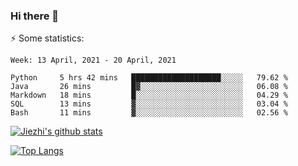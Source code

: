 ### Hi there 👋

⚡ Some statistics:

<!--START_SECTION:waka-->
```text
Week: 13 April, 2021 - 20 April, 2021

Python     5 hrs 42 mins   ████████████████████░░░░░   79.62 % 
Java       26 mins         █▓░░░░░░░░░░░░░░░░░░░░░░░   06.08 % 
Markdown   18 mins         █░░░░░░░░░░░░░░░░░░░░░░░░   04.29 % 
SQL        13 mins         ▓░░░░░░░░░░░░░░░░░░░░░░░░   03.04 % 
Bash       11 mins         ▓░░░░░░░░░░░░░░░░░░░░░░░░   02.56 % 
```
<!--END_SECTION:waka-->

[![Jiezhi's github stats](https://github-readme-stats.vercel.app/api?username=Jiezhi&show_icons=true)](https://github.com/Jiezhi/github-readme-stats)

[![Top Langs](https://github-readme-stats.vercel.app/api/top-langs/?username=Jiezhi&hide=javascript,html)](https://github.com/Jiezhi/github-readme-stats)
<!--
**Jiezhi/Jiezhi** is a ✨ _special_ ✨ repository because its `README.md` (this file) appears on your GitHub profile.

Here are some ideas to get you started:

- 🔭 I’m currently working on ...
- 🌱 I’m currently learning ...
- 👯 I’m looking to collaborate on ...
- 🤔 I’m looking for help with ...
- 💬 Ask me about ...
- 📫 How to reach me: ...
- 😄 Pronouns: ...
- ⚡ Fun fact: ...
-->

